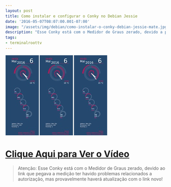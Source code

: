 ```yaml
---
layout: post
title: Como instalar e configurar o Conky no Debian Jessie
date: '2016-05-07T08:07:00.001-07:00'
image: "/assets/img/debian/como-instalar-o-conky-debian-jessie-mate.jpg"
description: "Esse Conky está com o Medidor de Graus zerado, devido a problemas relacionados a autorização, mas provavelmente haverá atualização com o link novo!"
tags:
- terminalroottv
---
```

![Blog Linux](/assets/img/debian/como-instalar-o-conky-debian-jessie-mate.jpg "Blog Linux")


# [Clique Aqui para Ver o Vídeo](https://www.youtube.com/watch?v=DdadJ1VLazg)


> Atenção: Esse Conky está com o Medidor de Graus zerado, devido ao link que pegava a medição ter havido problemas relacionados a autorização, mas provavelmente haverá atualização com o link novo!

<script async src="https://pagead2.googlesyndication.com/pagead/js/adsbygoogle.js"></script>

<!-- Informat -->
<ins class="adsbygoogle"
 style="display:block"
 data-ad-client="ca-pub-2838251107855362"
 data-ad-slot="2327980059"
 data-ad-format="auto"
 data-full-width-responsive="true"></ins>

<script>
(adsbygoogle = window.adsbygoogle || []).push({});
</script>



